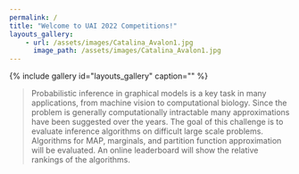 ```yaml
---
permalink: /
title: "Welcome to UAI 2022 Competitions!"
layouts_gallery:
    - url: /assets/images/Catalina_Avalon1.jpg
      image_path: /assets/images/Catalina_Avalon1.jpg
---
```


{% include gallery id="layouts_gallery" caption="" %}


> Probabilistic inference in graphical models is a key task in many applications, from machine vision to computational biology. 
Since the problem is generally computationally intractable many approximations have been suggested over the years.
The goal of this challenge is to evaluate inference algorithms on difficult large scale problems.
Algorithms for MAP, marginals, and partition function approximation will be evaluated. 
An online leaderboard will show the relative rankings of the algorithms.


